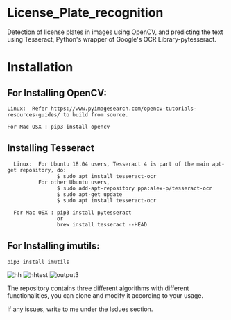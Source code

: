 # License_Plate_recognition

Detection of license plates in images using OpenCV, and predicting the text using Tesseract, Python's wrapper of Google's  OCR Library-pytesseract.

# Installation

## For Installing OpenCV:
  ```
  Linux:  Refer https://www.pyimagesearch.com/opencv-tutorials-resources-guides/ to build from source.
  
  For Mac OSX : pip3 install opencv
  ```
## Installing Tesseract
```
  Linux:  For Ubuntu 18.04 users, Tesseract 4 is part of the main apt-get repository, do:  
                $ sudo apt install tesseract-ocr
          For other Ubuntu users, 
                $ sudo add-apt-repository ppa:alex-p/tesseract-ocr
                $ sudo apt-get update
                $ sudo apt install tesseract-ocr
  
  For Mac OSX : pip3 install pytesseract
                or
                brew install tesseract --HEAD
  ```
  ## For Installing imutils:
  ```
  pip3 install imutils
  ```
![hh](https://user-images.githubusercontent.com/37113163/66264827-f7310980-e829-11e9-8c1e-2918c728f93a.jpg)
![hhtest](https://user-images.githubusercontent.com/37113163/66264823-eb454780-e829-11e9-81a0-66441b1038b5.jpg)
![output3](https://user-images.githubusercontent.com/37113163/66264821-dc5e9500-e829-11e9-9834-643212a097ee.jpg)


The repository contains three different algorithms with different functionalities, you can clone and modify it according to your usage.

If any issues, write to me under the Isdues section.
